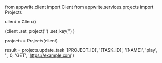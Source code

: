 from appwrite.client import Client
from appwrite.services.projects import Projects

client = Client()

(client
  .set_project('')
  .set_key('')
)

projects = Projects(client)

result = projects.update_task('[PROJECT_ID]', '[TASK_ID]', '[NAME]', 'play', '', 0, 'GET', 'https://example.com')
